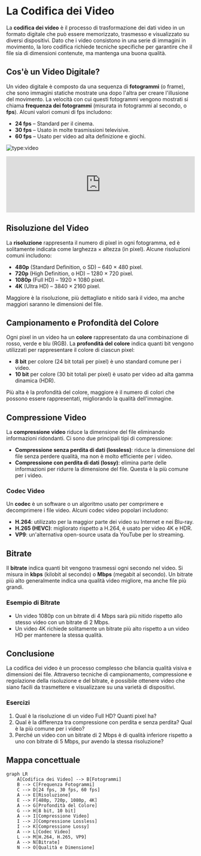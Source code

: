 # La Codifica dei Video

La **codifica dei video** è il processo di trasformazione dei dati video in un formato digitale che può essere memorizzato, trasmesso e visualizzato su diversi dispositivi. Dato che i video consistono in una serie di immagini in movimento, la loro codifica richiede tecniche specifiche per garantire che il file sia di dimensioni contenute, ma mantenga una buona qualità.

## Cos'è un Video Digitale?

Un video digitale è composto da una sequenza di **fotogrammi** (o frame), che sono immagini statiche mostrate una dopo l'altra per creare l'illusione del movimento. La velocità con cui questi fotogrammi vengono mostrati si chiama **frequenza dei fotogrammi** (misurata in fotogrammi al secondo, o **fps**). Alcuni valori comuni di fps includono:

* **24 fps** – Standard per il cinema.
* **30 fps** – Usato in molte trasmissioni televisive.
* **60 fps** – Usato per video ad alta definizione e giochi.

![type:video](https://www.youtube.com/embed/3UXyKoT-cog?si=B4ygkcEtQrV-NVfu)

<iframe width="100%" src="https://www.youtube.com/embed/3UXyKoT-cog?si=SV0ei_g9OJiSh0zW" title="YouTube video player" frameborder="0" allow="accelerometer; autoplay; clipboard-write; encrypted-media; gyroscope; picture-in-picture; web-share" referrerpolicy="strict-origin-when-cross-origin" allowfullscreen></iframe>

## Risoluzione del Video

La **risoluzione** rappresenta il numero di pixel in ogni fotogramma, ed è solitamente indicata come larghezza × altezza (in pixel). Alcune risoluzioni comuni includono:

* **480p** (Standard Definition, o SD) – 640 × 480 pixel.
* **720p** (High Definition, o HD) – 1280 × 720 pixel.
* **1080p** (Full HD) – 1920 × 1080 pixel.
* **4K** (Ultra HD) – 3840 × 2160 pixel.

Maggiore è la risoluzione, più dettagliato e nitido sarà il video, ma anche maggiori saranno le dimensioni del file.

## Campionamento e Profondità del Colore

Ogni pixel in un video ha un **colore** rappresentato da una combinazione di rosso, verde e blu (RGB). La **profondità del colore** indica quanti bit vengono utilizzati per rappresentare il colore di ciascun pixel:

* **8 bit** per colore (24 bit totali per pixel) è uno standard comune per i video.
* **10 bit** per colore (30 bit totali per pixel) è usato per video ad alta gamma dinamica (HDR).

Più alta è la profondità del colore, maggiore è il numero di colori che possono essere rappresentati, migliorando la qualità dell'immagine.

## Compressione Video

La **compressione video** riduce la dimensione del file eliminando informazioni ridondanti. Ci sono due principali tipi di compressione:

* **Compressione senza perdita di dati (lossless)**: riduce la dimensione del file senza perdere qualità, ma non è molto efficiente per i video.
* **Compressione con perdita di dati (lossy)**: elimina parte delle informazioni per ridurre la dimensione del file. Questa è la più comune per i video.

### Codec Video

Un **codec** è un software o un algoritmo usato per comprimere e decomprimere i file video. Alcuni codec video popolari includono:

* **H.264**: utilizzato per la maggior parte dei video su Internet e nei Blu-ray.
* **H.265 (HEVC)**: migliorato rispetto a H.264, è usato per video 4K e HDR.
* **VP9**: un'alternativa open-source usata da YouTube per lo streaming.

## Bitrate

Il **bitrate** indica quanti bit vengono trasmessi ogni secondo nel video. Si misura in **kbps** (kilobit al secondo) o **Mbps** (megabit al secondo). Un bitrate più alto generalmente indica una qualità video migliore, ma anche file più grandi.

### Esempio di Bitrate

* Un video 1080p con un bitrate di 4 Mbps sarà più nitido rispetto allo stesso video con un bitrate di 2 Mbps.
* Un video 4K richiede solitamente un bitrate più alto rispetto a un video HD per mantenere la stessa qualità.

## Conclusione

La codifica dei video è un processo complesso che bilancia qualità visiva e dimensioni dei file. Attraverso tecniche di campionamento, compressione e regolazione della risoluzione e del bitrate, è possibile ottenere video che siano facili da trasmettere e visualizzare su una varietà di dispositivi.

### Esercizi

1. Qual è la risoluzione di un video Full HD? Quanti pixel ha?
2. Qual è la differenza tra compressione con perdita e senza perdita? Qual è la più comune per i video?
3. Perché un video con un bitrate di 2 Mbps è di qualità inferiore rispetto a uno con bitrate di 5 Mbps, pur avendo la stessa risoluzione?

## Mappa concettuale

```mermaid
graph LR
    A[Codifica dei Video] --> B[Fotogrammi]
    B --> C[Frequenza Fotogrammi]
    C --> D[24 fps, 30 fps, 60 fps]
    A --> E[Risoluzione]
    E --> F[480p, 720p, 1080p, 4K]
    A --> G[Profondità del Colore]
    G --> H[8 bit, 10 bit]
    A --> I[Compressione Video]
    I --> J[Compressione Lossless]
    I --> K[Compressione Lossy]
    A --> L[Codec Video]
    L --> M[H.264, H.265, VP9]
    A --> N[Bitrate]
    N --> O[Qualità e Dimensione]
```
